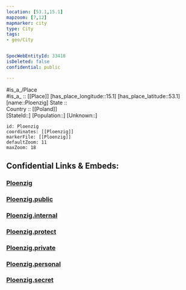 ```yaml
---
location: [53.1,15.1] 
mapzoom: [7,12] 
mapmarker: city 
type: City
tags:
- geo/City


SpocWebEntityId: 33418
isDeleted: false
confidential: public

---
```

#is_a_/Place  
#is_a_ :: [[Place]] 
[has_place_longitude::15.1] 
[has_place_latitude::53.1] 
[name::Ploenzig] 
State ::  
Country :: [[Poland]]  
[StateId::] 
[Population::] 
[Unknown::] 


```leaflet
id: Ploenzig
coordinates: [[Ploenzig]] 
markerFile: [[Ploenzig]] 
defaultZoom: 11 
maxZoom: 18
```


## Confidential Links & Embeds: 

### [Ploenzig](/_Standards/Earth/Continent/Europe/Europe~East/Poland/Provinces~Poland/West_Pomeranian/City/Ploenzig.md) 

### [Ploenzig.public](/_public/Earth/Continent/Europe/Europe~East/Poland/Provinces~Poland/West_Pomeranian/City/Ploenzig.public.md) 

### [Ploenzig.internal](/_internal/Earth/Continent/Europe/Europe~East/Poland/Provinces~Poland/West_Pomeranian/City/Ploenzig.internal.md) 

### [Ploenzig.protect](/_protect/Earth/Continent/Europe/Europe~East/Poland/Provinces~Poland/West_Pomeranian/City/Ploenzig.protect.md) 

### [Ploenzig.private](/_private/Earth/Continent/Europe/Europe~East/Poland/Provinces~Poland/West_Pomeranian/City/Ploenzig.private.md) 

### [Ploenzig.personal](/_personal/Earth/Continent/Europe/Europe~East/Poland/Provinces~Poland/West_Pomeranian/City/Ploenzig.personal.md) 

### [Ploenzig.secret](/_secret/Earth/Continent/Europe/Europe~East/Poland/Provinces~Poland/West_Pomeranian/City/Ploenzig.secret.md)

